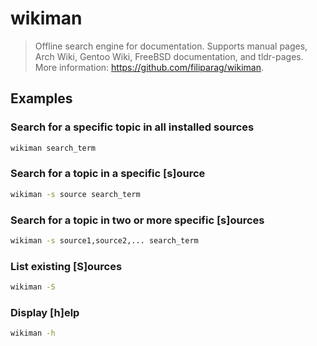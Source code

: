 # wikiman

> Offline search engine for documentation. Supports manual pages, Arch Wiki, Gentoo Wiki, FreeBSD documentation, and tldr-pages. More information: <https://github.com/filiparag/wikiman>.

## Examples

### Search for a specific topic in all installed sources

```bash
wikiman search_term
```

### Search for a topic in a specific [s]ource

```bash
wikiman -s source search_term
```

### Search for a topic in two or more specific [s]ources

```bash
wikiman -s source1,source2,... search_term
```

### List existing [S]ources

```bash
wikiman -S
```

### Display [h]elp

```bash
wikiman -h
```
